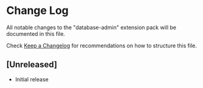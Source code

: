 # Change Log

All notable changes to the "database-admin" extension pack will be documented in this file.

Check [Keep a Changelog](http://keepachangelog.com/) for recommendations on how to structure this file.

## [Unreleased]

- Initial release
